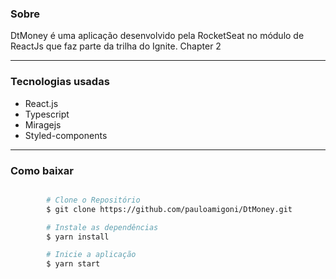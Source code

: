 ### Sobre

DtMoney é uma aplicação desenvolvido pela RocketSeat no módulo de ReactJs que faz parte da trilha do Ignite.
Chapter 2

---

### Tecnologias usadas

- React.js
- Typescript
- Miragejs
- Styled-components

---

### Como baixar

```bash

        # Clone o Repositório
        $ git clone https://github.com/pauloamigoni/DtMoney.git

        # Instale as dependências
        $ yarn install

        # Inicie a aplicação
        $ yarn start